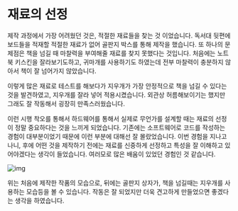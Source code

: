 # 재료의 선정

제작 과정에서 가장 어려웠던 것은, 적절한 재료들을 찾는 것 이었습니다. 독서대 뒷편에 보드들을 적재할 적절한 재료가 없어 골판지 박스를 통해 제작을 했습니다. 또 하나의 문제점은 책을 넘길 때 마찰력을 부여해줄 재료를 찾지 못했다는 것입니다. 처음에는 노트북 키스킨을 잘라보기도하고, 귀마개를 사용하기도 하였는데 전부 마찰력이 충분하지 않아서 책이 잘 넘어가지 않았습니다.

이렇게 많은 재료로 테스트를 해보다가 지우개가 가장 안정적으로 책을 넘길 수 있다는 것을 발견하였고, 지우개를 잘라 넣어 적용시켰습니다. 외관상 허름해보이기는 했지만 그래도 잘 작동해서 굉장히 만족스러웠습니다.

이런 시행 착오를 통해서 하드웨어를 통해서 실제로 무언가를 설계할 때는 재료의 선정이 정말 중요하다는 것을 느끼게 되었습니다. 기존에는 소프트웨어로 코드를 작성하는 경험이 대부분이었기 때문에 이런 부분에 대해선 잘 몰랐었습니다. 이번 경험을 지나고 나니, 후에 어떤 것을 제작하기 전에는 재료를 신중하게 선정하고 특성을 잘 이해하고 있어야겠다는 생각이 들었습니다. 여러모로 많은 배움이 있었던 경험인 것 같습니다.

![img](https://lh5.googleusercontent.com/uFvhSgBsWhn5FZaN0l4X3tc5nRwomo4dHe7YDKLnyR9zjM7ctI7zrs3bwH3SwDIMlEL-9BGuTDwFT7hxX_JJIx-F11DRs5VhDnnuFXV6lW2QsoFQrOewk8QQKXoeaeEJOO79PT18)

위는 처음에 제작한 작품의 모습으로, 뒤에는 골판지 상자가, 책을 넘길때는 지우개를 사용하는 모습등을 볼 수 있습니다. 작동은 잘 되었지만 더욱 견고하게 만들었으면 좋겠다는 생각을 하였습니다.